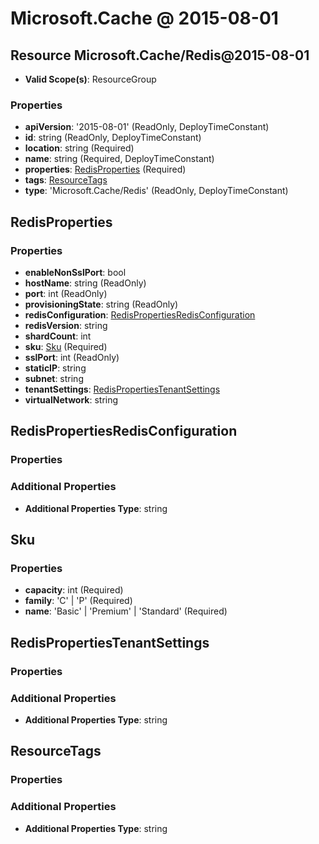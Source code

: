 # Microsoft.Cache @ 2015-08-01

## Resource Microsoft.Cache/Redis@2015-08-01
* **Valid Scope(s)**: ResourceGroup
### Properties
* **apiVersion**: '2015-08-01' (ReadOnly, DeployTimeConstant)
* **id**: string (ReadOnly, DeployTimeConstant)
* **location**: string (Required)
* **name**: string (Required, DeployTimeConstant)
* **properties**: [RedisProperties](#redisproperties) (Required)
* **tags**: [ResourceTags](#resourcetags)
* **type**: 'Microsoft.Cache/Redis' (ReadOnly, DeployTimeConstant)

## RedisProperties
### Properties
* **enableNonSslPort**: bool
* **hostName**: string (ReadOnly)
* **port**: int (ReadOnly)
* **provisioningState**: string (ReadOnly)
* **redisConfiguration**: [RedisPropertiesRedisConfiguration](#redispropertiesredisconfiguration)
* **redisVersion**: string
* **shardCount**: int
* **sku**: [Sku](#sku) (Required)
* **sslPort**: int (ReadOnly)
* **staticIP**: string
* **subnet**: string
* **tenantSettings**: [RedisPropertiesTenantSettings](#redispropertiestenantsettings)
* **virtualNetwork**: string

## RedisPropertiesRedisConfiguration
### Properties
### Additional Properties
* **Additional Properties Type**: string

## Sku
### Properties
* **capacity**: int (Required)
* **family**: 'C' | 'P' (Required)
* **name**: 'Basic' | 'Premium' | 'Standard' (Required)

## RedisPropertiesTenantSettings
### Properties
### Additional Properties
* **Additional Properties Type**: string

## ResourceTags
### Properties
### Additional Properties
* **Additional Properties Type**: string

